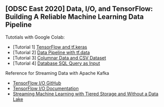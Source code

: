 ## [ODSC East 2020] Data, I/O, and TensorFlow: Building A Reliable Machine Learning Data Pipeline

Tutotials with Google Colab:

- [Tutorial 1] [TensorFlow and tf.keras](https://colab.research.google.com/github/yongtang/demo/blob/master/ODSC2020Boston/beginner.ipynb)
- [Tutorial 2] [Data Pipeline with tf.data](https://colab.research.google.com/github/yongtang/demo/blob/master/ODSC2020Boston/dataset.ipynb)
- [Tutorial 3] [Columnar Data and CSV Dataset](https://colab.research.google.com/github/yongtang/demo/blob/master/ODSC2020Boston/deep.ipynb)
- [Tutorial 4] [Database SQL Query as Input](https://colab.research.google.com/github/yongtang/demo/blob/master/ODSC2020Boston/postgresql.ipynb)

Reference for Streaming Data with Apache Kafka
- [TensorFlow I/O GitHub](https://github.com/tensorflow/io)
- [TensorFlow I/O Documentation](https://www.tensorflow.org/io)
- [Streaming Machine Learning with Tiered Storage and Without a Data Lake](https://www.confluent.io/blog/streaming-machine-learning-with-tiered-storage/)
